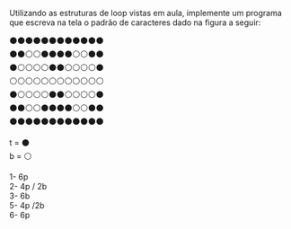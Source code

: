 Utilizando as estruturas de loop vistas em aula, implemente um programa que escreva na tela o padrão de caracteres dado na figura a seguir:

⚫⚫⚫⚫⚫⚫⚫⚫⚫⚫⚫⚫<br>
⚫⚫⚪⚪⚫⚫⚫⚫⚪⚪⚫⚫<br>
⚫⚪⚪⚪⚪⚫⚫⚪⚪⚪⚪⚫<br>
⚪⚪⚪⚪⚪⚪⚪⚪⚪⚪⚪⚪<br>
⚫⚪⚪⚪⚪⚫⚫⚪⚪⚪⚪⚫<br>
⚫⚫⚪⚪⚫⚫⚫⚫⚪⚪⚫⚫<br>
⚫⚫⚫⚫⚫⚫⚫⚫⚫⚫⚫⚫<br>

t = ⚫<br>
b = ⚪<br>

1- 6p<br>
2- 4p / 2b<br>
3- 6b<br>
5- 4p /2b<br>
6- 6p<br>
